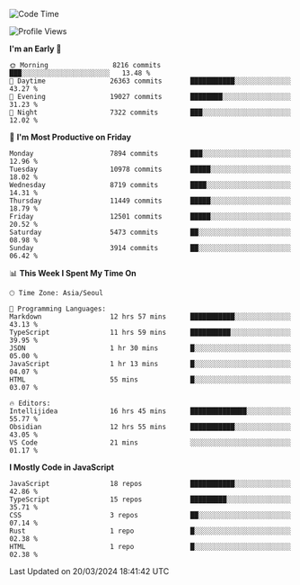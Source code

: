 <!--START_SECTION:waka-->
![Code Time](http://img.shields.io/badge/Code%20Time-5%2C802%20hrs%2023%20mins-blue)

![Profile Views](http://img.shields.io/badge/Profile%20Views-0-blue)

**I'm an Early 🐤** 

```text
🌞 Morning                8216 commits        ███░░░░░░░░░░░░░░░░░░░░░░   13.48 % 
🌆 Daytime                26363 commits       ███████████░░░░░░░░░░░░░░   43.27 % 
🌃 Evening                19027 commits       ████████░░░░░░░░░░░░░░░░░   31.23 % 
🌙 Night                  7322 commits        ███░░░░░░░░░░░░░░░░░░░░░░   12.02 % 
```
📅 **I'm Most Productive on Friday** 

```text
Monday                   7894 commits        ███░░░░░░░░░░░░░░░░░░░░░░   12.96 % 
Tuesday                  10978 commits       █████░░░░░░░░░░░░░░░░░░░░   18.02 % 
Wednesday                8719 commits        ████░░░░░░░░░░░░░░░░░░░░░   14.31 % 
Thursday                 11449 commits       █████░░░░░░░░░░░░░░░░░░░░   18.79 % 
Friday                   12501 commits       █████░░░░░░░░░░░░░░░░░░░░   20.52 % 
Saturday                 5473 commits        ██░░░░░░░░░░░░░░░░░░░░░░░   08.98 % 
Sunday                   3914 commits        ██░░░░░░░░░░░░░░░░░░░░░░░   06.42 % 
```


📊 **This Week I Spent My Time On** 

```text
🕑︎ Time Zone: Asia/Seoul

💬 Programming Languages: 
Markdown                 12 hrs 57 mins      ███████████░░░░░░░░░░░░░░   43.13 % 
TypeScript               11 hrs 59 mins      ██████████░░░░░░░░░░░░░░░   39.95 % 
JSON                     1 hr 30 mins        █░░░░░░░░░░░░░░░░░░░░░░░░   05.00 % 
JavaScript               1 hr 13 mins        █░░░░░░░░░░░░░░░░░░░░░░░░   04.07 % 
HTML                     55 mins             █░░░░░░░░░░░░░░░░░░░░░░░░   03.07 % 

🔥 Editors: 
Intellijidea             16 hrs 45 mins      ██████████████░░░░░░░░░░░   55.77 % 
Obsidian                 12 hrs 55 mins      ███████████░░░░░░░░░░░░░░   43.05 % 
VS Code                  21 mins             ░░░░░░░░░░░░░░░░░░░░░░░░░   01.17 % 
```

**I Mostly Code in JavaScript** 

```text
JavaScript               18 repos            ███████████░░░░░░░░░░░░░░   42.86 % 
TypeScript               15 repos            █████████░░░░░░░░░░░░░░░░   35.71 % 
CSS                      3 repos             ██░░░░░░░░░░░░░░░░░░░░░░░   07.14 % 
Rust                     1 repo              █░░░░░░░░░░░░░░░░░░░░░░░░   02.38 % 
HTML                     1 repo              █░░░░░░░░░░░░░░░░░░░░░░░░   02.38 % 
```




 Last Updated on 20/03/2024 18:41:42 UTC
<!--END_SECTION:waka-->
